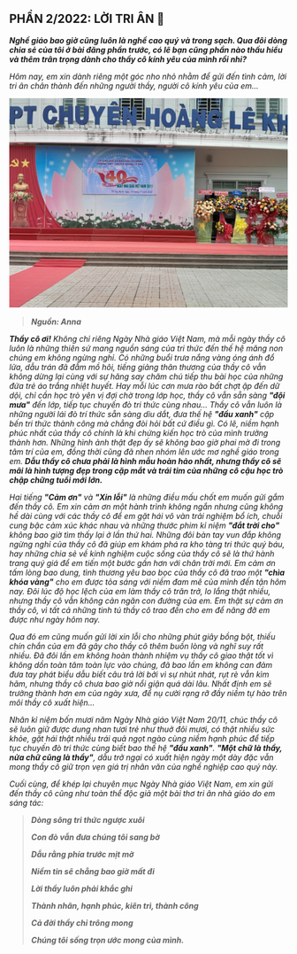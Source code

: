 ## PHẦN 2/2022: LỜI TRI ÂN 💌

_**Nghề giáo bao giờ cũng luôn là nghề cao quý và trong sạch. Qua đôi dòng chia sẻ của tôi ở bài đăng phần trước, có lẽ bạn cũng phần nào thấu hiểu và thêm trân trọng dành cho thầy cô kính yêu của mình rồi nhỉ?**_

_Hôm nay, em xin dành riêng một góc nho nhỏ nhằm để gửi đến tình cảm, lời tri ân chân thành đến những người thầy, người cô kính yêu của em…_

![HLK Special 2](../img/image2.jpg)

> **_Nguồn: Anna_**

_**Thầy cô ơi!** Không chỉ riêng Ngày Nhà giáo Việt Nam, mà mỗi ngày thầy cô luôn là những thiên sứ mang nguồn sáng của tri thức đến thế hệ măng non chúng em không ngừng nghỉ. Có những buổi trưa nắng vàng óng ánh đổ lửa, dẫu trán đã đẫm mồ hôi, tiếng giảng thân thương của thầy cô vẫn không dừng lại cùng với sự hăng say chăm chú tiếp thu bài học của những đứa trẻ áo trắng nhiệt huyết. Hay mỗi lúc cơn mưa rào bất chợt ập đến dữ dội, chỉ cần học trò yên vị đợi chờ trong lớp học, thầy cô vẫn sẵn sàng **"đội mưa"** đến lớp, tiếp tục chuyến đò tri thức cùng nhau… Thầy cô vẫn luôn là những người lái đò trí thức sẵn sàng dìu dắt, đưa thế hệ **"đầu xanh"** cập bến tri thức thành công mà chẳng đòi hỏi bất cứ điều gì. Có lẽ, niềm hạnh phúc nhất của thầy cô chính là khi chứng kiến học trò của mình trưởng thành hơn. Những hình ảnh thật đẹp ấy sẽ không bao giờ phai mờ đi trong tâm trí của em, đồng thời cũng đã nhen nhóm lên ước mơ nghề giáo trong em. **Dẫu thầy cô chưa phải là hình mẫu hoàn hảo nhất, nhưng thầy cô sẽ mãi là hình tượng đẹp trong cặp mắt và trái tim của những cô cậu học trò chập chững tuổi mới lớn.**_

_Hai tiếng **"Cảm ơn"** và **"Xin lỗi"** là những điều mấu chốt em muốn gửi gắm đến thầy cô. Em xin cảm ơn một hành trình không ngắn nhưng cũng không hề dài cùng với các thầy cô để em gặt hái vô vàn trải nghiệm bổ ích, chuỗi cung bậc cảm xúc khác nhau và những thước phim kỉ niệm **"đắt trời cho"** không bao giờ tìm thấy lại ở lần thứ hai. Những đôi bàn tay vun đắp không ngừng nghỉ của thầy cô đã giúp em khám phá ra kho tàng tri thức quý báu, hay những chia sẻ về kinh nghiệm cuộc sống của thầy cô sẽ là thứ hành trang quý giá để em tiến một bước gần hơn với chân trời mới. Em cảm ơn tấm lòng bao dung, tình thương yêu bao bọc của thầy cô đã trao một **"chìa khóa vàng"** cho em được tỏa sáng với niềm đam mê của mình đến tận hôm nay. Đôi lúc độ học lệch của em làm thầy cô trăn trở, lo lắng thật nhiều, nhưng thầy cô vẫn không cản ngăn con đường của em. Em thật sự cảm ơn thầy cô, vì tất cả những tinh tú thầy cô trao đến cho em để nâng đỡ em được như ngày hôm nay._

_Qua đó em cũng muốn gửi lời xin lỗi cho những phút giây bồng bột, thiếu chín chắn của em đã gây cho thầy cô thêm buồn lòng và nghĩ suy rất nhiều. Đã đôi lần em không hoàn thành nhiệm vụ thầy cô giao thật tốt vì không dồn toàn tâm toàn lực vào chúng, đã bao lần em không can đảm đưa tay phát biểu dẫu biết câu trả lời bởi vì sự nhút nhát, rụt rè vẫn kìm hãm, nhưng thầy cô chưa bao giờ nổi giận quá dài lâu. Nhất định em sẽ trưởng thành hơn em của ngày xưa, để nụ cười rạng rỡ đầy niềm tự hào trên môi thầy cô xuất hiện…_

_Nhân kỉ niệm bốn mươi năm Ngày Nhà giáo Việt Nam 20/11, chúc thầy cô sẽ luôn giữ được dung nhan tươi trẻ như thuở đôi mươi, có thật nhiều sức khỏe, gặt hái thật nhiều trái quả ngọt ngào cùng niềm hạnh phúc để tiếp tục chuyến đò tri thức cùng biết bao thế hệ **"đầu xanh"**. **"Một chữ là thầy, nửa chữ cũng là thầy"**, dẫu trở ngại có xuất hiện ngày một dày đặc vẫn mong thầy cô giữ trọn vẹn giá trị nhân văn của nghề nghiệp cao quý này._

_Cuối cùng, để khép lại chuyên mục Ngày Nhà giáo Việt Nam, em xin gửi đến thầy cô cũng như toàn thể độc giả một bài thơ tri ân nhà giáo do em sáng tác:_

> **_Dòng sông tri thức ngược xuôi_**
>
> **_Con đò vẫn đưa chúng tôi sang bờ_**
>
> **_Dẫu rằng phía trước mịt mờ_**
>
> **_Niềm tin sẽ chẳng bao giờ mất đi_**
>
> **_Lời thầy luôn phải khắc ghi_**
>
> **_Thành nhân, hạnh phúc, kiên trì, thành công_**
>
> **_Cả đời thầy chỉ trông mong_**
>
> **_Chúng tôi sống trọn ước mong của mình._**
